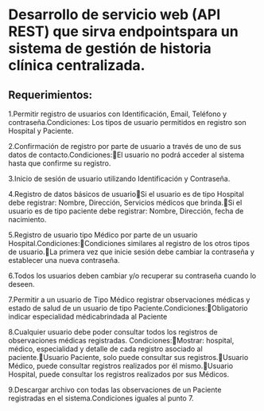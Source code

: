 # Desarrollo de servicio web (API REST) que sirva endpointspara un sistema de gestión de historia clínica centralizada.

## Requerimientos:

1.Permitir registro de usuarios con Identificación, Email, Teléfono y contraseña.Condiciones: Los tipos de usuario 
permitidos en registro son Hospital y Paciente.

2.Confirmación de registro por parte de usuario a través de uno de sus datos de contacto.Condiciones:El usuario no podrá acceder al sistema hasta que confirme su registro.

3.Inicio de sesión de usuario utilizando Identificación y Contraseña.

4.Registro de datos básicos de usuarioSi el usuario es de tipo Hospital debe registrar: Nombre, Dirección, Servicios médicos que brinda.Si el usuario es de tipo paciente debe registrar: Nombre, Dirección, fecha de nacimiento.

5.Registro de usuario tipo Médico por parte de un usuario Hospital.Condiciones:Condiciones similares al registro de los otros tipos de usuario.La primera vez que inicie sesión debe cambiar la contraseña y establecer una nueva contraseña.

6.Todos los usuarios deben cambiar y/o recuperar su contraseña cuando lo deseen.

7.Permitir a un usuario de Tipo Médico registrar observaciones médicas y estado de salud de un usuario de tipo Paciente.Condiciones:Obligatorio indicar especialidad médicabrindada al Paciente

8.Cualquier usuario debe poder consultar todos los registros de observaciones médicas registradas. Condiciones:Mostrar: hospital, médico, especialidad y detalle de cada registro asociado al paciente.Usuario Paciente, solo puede consultar sus registros.Usuario Médico, puede consultar registros realizados por él mismo.Usuario Hospital, puede consultar los registros realizados por sus Médicos.

9.Descargar archivo con todas las observaciones de un Paciente registradas en el sistema.Condiciones iguales al punto 7.
